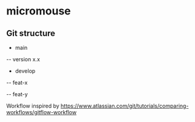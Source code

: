 # micromouse

## Git structure
- main

-- version x.x

- develop

-- feat-x

-- feat-y

Workflow inspired by https://www.atlassian.com/git/tutorials/comparing-workflows/gitflow-workflow
